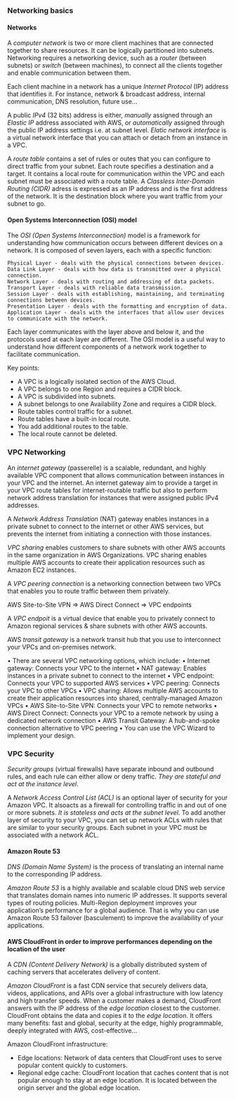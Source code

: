


### Networking basics

#### Networks

A *computer network* is two or more client machines that are connected together to share resources. It can be logically partitioned into subnets. 
Networking requires a networking device, such as a *router* (between subnets) or *switch* (between machines), to connect all the clients together and enable communication between them.

Each client machine in a network has a unique *Internet Protocol* (IP) address that identifies it.
For instance, network & broadcast address, internal communication, DNS resolution, future use...

A public *IPv4* (32 bits) address is either, *manually* assigned through an *Elastic IP* address associated with AWS, or *automatically* assigned through the public IP address settings i.e. at subnet level.
*Elatic network interface* is a virtual network interface that you can attach or detach from an instance in a VPC.

A *route table* contains a set of rules or outes that you can configure to direct traffic from your subnet.
Each route specifies a destination and a target. It contains a local route for communication within the VPC and each subnet must be associated with a route table.
A *Classless Inter-Domain Routing (CIDR)* adress is expressed as an IP address and is the first address of the network. It is the destination block where you want traffic from your subnet to go.

#### Open Systems Interconnection (OSI) model

The *OSI (Open Systems Interconnection)* model is a framework for understanding how communication occurs between different devices on a network. It is composed of seven layers, each with a specific function:

    Physical Layer - deals with the physical connections between devices.
    Data Link Layer - deals with how data is transmitted over a physical connection.
    Network Layer - deals with routing and addressing of data packets.
    Transport Layer - deals with reliable data transmission.
    Session Layer - deals with establishing, maintaining, and terminating connections between devices.
    Presentation Layer - deals with the formatting and encryption of data.
    Application Layer - deals with the interfaces that allow user devices to communicate with the network.

Each layer communicates with the layer above and below it, and the protocols used at each layer are different. The OSI model is a useful way to understand how different components of a network work together to facilitate communication.

Key points:
- A VPC is a logically isolated section of the AWS Cloud.
- A VPC belongs to one Region and requires a CIDR block.
- A VPC is subdivided into subnets.
- A subnet belongs to one Availability Zone and requires a CIDR block.
- Route tables control traffic for a subnet.
- Route tables have a built-in local route.
- You add additional routes to the table.
- The local route cannot be deleted.

### VPC Networking

An *internet gateway* (passerelle) is a scalable, redundant, and highly available VPC component that allows communication between instances in your VPC and the internet. An internet gateway aim to provide a target in your VPC route tables for internet-routable traffic but also to perform network address translation for instances that were assigned public IPv4 addresses.

A *Network Address Translation* (NAT) gateway enables instances in a private subnet to connect to the internet or other AWS services, but prevents the internet from initiating a connection with those instances.

*VPC sharing* enables customers to share subnets with other AWS accounts in the same organization in AWS Organizations. VPC sharing enables multiple AWS accounts to create their application resources such as Amazon EC2 instances.

A *VPC peering connection* is a networking connection between two VPCs that enables you to route traffic between them privately.

AWS Site-to-Site VPN => AWS Direct Connect => VPC endpoints

A *VPC endpoit* is a virtual device that enable you to privately connect to Amazon regional services & share subnets with other AWS accounts.

AWS *transit gateway* is a network transit hub that you use to interconnect your VPCs and on-premises network.

• There are several VPC networking options, which include:
• Internet gateway: Connects your VPC to the internet
• NAT gateway: Enables instances in a private subnet to connect to the internet
• VPC endpoint: Connects your VPC to supported AWS services
• VPC peering: Connects your VPC to other VPCs
• VPC sharing: Allows multiple AWS accounts to create their application resources into shared, centrally-managed Amazon VPCs
• AWS Site-to-Site VPN: Connects your VPC to remote networks
• AWS Direct Connect: Connects your VPC to a remote network by using a dedicated network connection
• AWS Transit Gateway: A hub-and-spoke connection alternative to VPC peering
• You can use the VPC Wizard to implement your design.

### VPC Security


*Security groups* (virtual firewalls) have separate inbound and outbound rules, and each rule can either allow or deny traffic.
*They are stateful and act at the instance level*.

A *Network Access Control List (ACL)* is an optional layer of security for your Amazon VPC. It alsoacts as a firewall for controlling traffic in and out of one or more subnets. *It is stateless and acts at the subnet level*. To add another layer of security to your VPC, you can set up network ACLs with rules that are similar to your security groups. Each subnet in your VPC must be associated with a network ACL.

#### Amazon Route 53

*DNS (Domain Name System)* is the process of translating an internal name to the corresponding IP address.

*Amazon Route 53* is a highly available and scalable cloud DNS web service that translates domain names into numeric IP addresses. It supports several types of routing policies. Multi-Region deployment improves your application’s performance for a global audience. That is why you can use Amazon Route 53 failover (basculement) to improve the availability of your applications.

#### AWS CloudFront in order to improve performances depending on the location of the user

A *CDN (Content Delivery Network)* is a globally distributed system of caching servers that accelerates delivery of content.

*Amazon CloudFront* is a fast CDN service that securely delivers data, videos, applications, and APIs over a global infrastructure with low latency and high transfer speeds.
When a customer makes a demand, CloudFront answers with the IP address of the *edge location* closest to the customer. CloudFront obtains the data and copies it to the *edge location*. It offers many benefits: fast and global, security at the edge, highly programmable, deeply integrated with AWS, cost-effective...

Amazon CloudFront infrastructure:
- Edge locations: Network of data centers that CloudFront uses to serve popular content quickly to customers.
- Regional edge cache: CloudFront location that caches content that is not popular enough to stay at an edge location. It is located between the origin server and the global edge location. 
